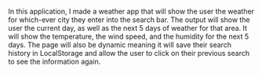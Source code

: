 In this application, I made a weather app that will show the user the weather for which-ever city they enter into the search bar.
The output will show the user the current day, as well as the next 5 days of weather for that area.
It will show the temperature, the wind speed, and the humidity for the next 5 days.
The page will also be dynamic meaning it will save their search history in LocalStorage and allow the user to click on their previous search to see the information again.
